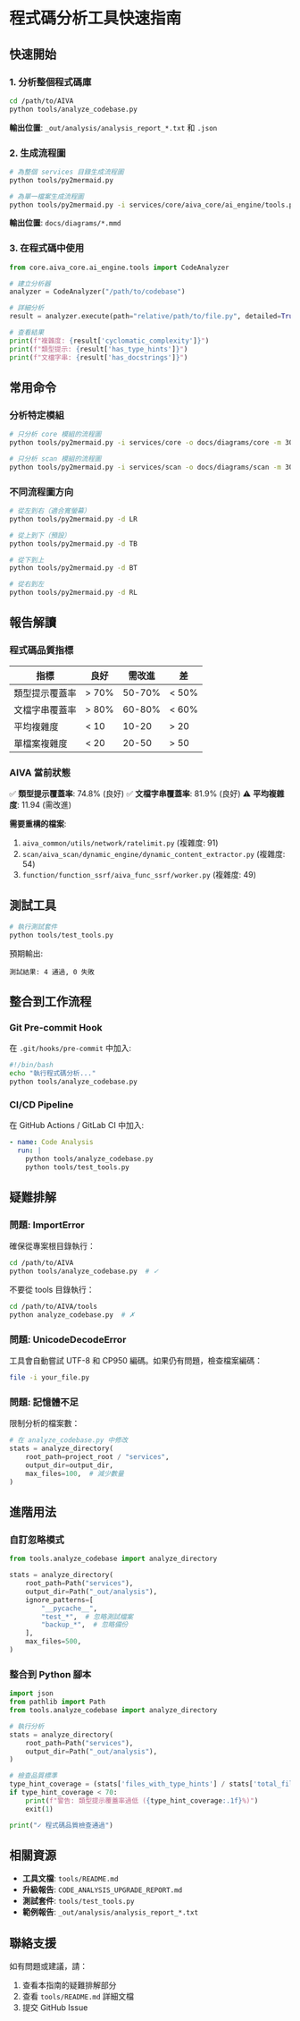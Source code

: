 # 程式碼分析工具快速指南

## 快速開始

### 1. 分析整個程式碼庫

```bash
cd /path/to/AIVA
python tools/analyze_codebase.py
```

**輸出位置**: `_out/analysis/analysis_report_*.txt` 和 `.json`

### 2. 生成流程圖

```bash
# 為整個 services 目錄生成流程圖
python tools/py2mermaid.py

# 為單一檔案生成流程圖
python tools/py2mermaid.py -i services/core/aiva_core/ai_engine/tools.py
```

**輸出位置**: `docs/diagrams/*.mmd`

### 3. 在程式碼中使用

```python
from core.aiva_core.ai_engine.tools import CodeAnalyzer

# 建立分析器
analyzer = CodeAnalyzer("/path/to/codebase")

# 詳細分析
result = analyzer.execute(path="relative/path/to/file.py", detailed=True)

# 查看結果
print(f"複雜度: {result['cyclomatic_complexity']}")
print(f"類型提示: {result['has_type_hints']}")
print(f"文檔字串: {result['has_docstrings']}")
```

## 常用命令

### 分析特定模組

```bash
# 只分析 core 模組的流程圖
python tools/py2mermaid.py -i services/core -o docs/diagrams/core -m 30

# 只分析 scan 模組的流程圖  
python tools/py2mermaid.py -i services/scan -o docs/diagrams/scan -m 30
```

### 不同流程圖方向

```bash
# 從左到右（適合寬螢幕）
python tools/py2mermaid.py -d LR

# 從上到下（預設）
python tools/py2mermaid.py -d TB

# 從下到上
python tools/py2mermaid.py -d BT

# 從右到左
python tools/py2mermaid.py -d RL
```

## 報告解讀

### 程式碼品質指標

| 指標 | 良好 | 需改進 | 差 |
|------|------|--------|-----|
| 類型提示覆蓋率 | > 70% | 50-70% | < 50% |
| 文檔字串覆蓋率 | > 80% | 60-80% | < 60% |
| 平均複雜度 | < 10 | 10-20 | > 20 |
| 單檔案複雜度 | < 20 | 20-50 | > 50 |

### AIVA 當前狀態

✅ **類型提示覆蓋率**: 74.8% (良好)
✅ **文檔字串覆蓋率**: 81.9% (良好)
⚠️ **平均複雜度**: 11.94 (需改進)

**需要重構的檔案**:
1. `aiva_common/utils/network/ratelimit.py` (複雜度: 91)
2. `scan/aiva_scan/dynamic_engine/dynamic_content_extractor.py` (複雜度: 54)
3. `function/function_ssrf/aiva_func_ssrf/worker.py` (複雜度: 49)

## 測試工具

```bash
# 執行測試套件
python tools/test_tools.py
```

預期輸出:
```
測試結果: 4 通過, 0 失敗
```

## 整合到工作流程

### Git Pre-commit Hook

在 `.git/hooks/pre-commit` 中加入:

```bash
#!/bin/bash
echo "執行程式碼分析..."
python tools/analyze_codebase.py
```

### CI/CD Pipeline

在 GitHub Actions / GitLab CI 中加入:

```yaml
- name: Code Analysis
  run: |
    python tools/analyze_codebase.py
    python tools/test_tools.py
```

## 疑難排解

### 問題: ImportError

確保從專案根目錄執行：

```bash
cd /path/to/AIVA
python tools/analyze_codebase.py  # ✓
```

不要從 tools 目錄執行：

```bash
cd /path/to/AIVA/tools
python analyze_codebase.py  # ✗
```

### 問題: UnicodeDecodeError

工具會自動嘗試 UTF-8 和 CP950 編碼。如果仍有問題，檢查檔案編碼：

```bash
file -i your_file.py
```

### 問題: 記憶體不足

限制分析的檔案數：

```python
# 在 analyze_codebase.py 中修改
stats = analyze_directory(
    root_path=project_root / "services",
    output_dir=output_dir,
    max_files=100,  # 減少數量
)
```

## 進階用法

### 自訂忽略模式

```python
from tools.analyze_codebase import analyze_directory

stats = analyze_directory(
    root_path=Path("services"),
    output_dir=Path("_out/analysis"),
    ignore_patterns=[
        "__pycache__",
        "test_*",  # 忽略測試檔案
        "backup_*",  # 忽略備份
    ],
    max_files=500,
)
```

### 整合到 Python 腳本

```python
import json
from pathlib import Path
from tools.analyze_codebase import analyze_directory

# 執行分析
stats = analyze_directory(
    root_path=Path("services"),
    output_dir=Path("_out/analysis"),
)

# 檢查品質標準
type_hint_coverage = (stats['files_with_type_hints'] / stats['total_files']) * 100
if type_hint_coverage < 70:
    print(f"警告: 類型提示覆蓋率過低 ({type_hint_coverage:.1f}%)")
    exit(1)

print("✓ 程式碼品質檢查通過")
```

## 相關資源

- **工具文檔**: `tools/README.md`
- **升級報告**: `CODE_ANALYSIS_UPGRADE_REPORT.md`
- **測試套件**: `tools/test_tools.py`
- **範例報告**: `_out/analysis/analysis_report_*.txt`

## 聯絡支援

如有問題或建議，請：
1. 查看本指南的疑難排解部分
2. 查看 `tools/README.md` 詳細文檔
3. 提交 GitHub Issue
